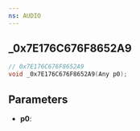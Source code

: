 ```yaml
---
ns: AUDIO
---
```

## _0x7E176C676F8652A9

```c
// 0x7E176C676F8652A9
void _0x7E176C676F8652A9(Any p0);
```

## Parameters
* **p0**:
